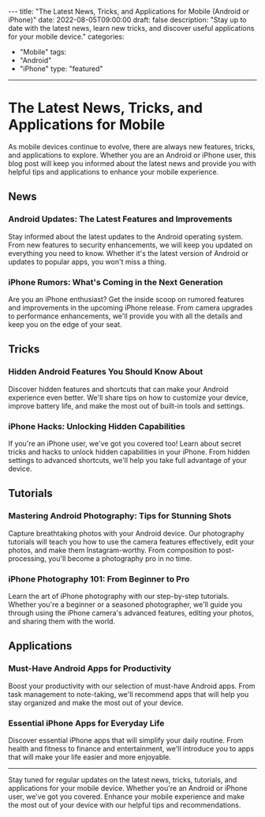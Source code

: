 --- title: "The Latest News, Tricks, and Applications for Mobile (Android or iPhone)" 
date: 2022-08-05T09:00:00 
draft: false 
description: "Stay up to date with the latest news, learn new tricks, and discover useful applications for your mobile device." 
categories: 
- "Mobile"
tags: 
- "Android" 
- "iPhone" 
type: "featured" 
---

# The Latest News, Tricks, and Applications for Mobile 

As mobile devices continue to evolve, there are always new features, tricks, and applications to explore. Whether you are an Android or iPhone user, this blog post will keep you informed about the latest news and provide you with helpful tips and applications to enhance your mobile experience.

## News

### Android Updates: The Latest Features and Improvements

Stay informed about the latest updates to the Android operating system. From new features to security enhancements, we will keep you updated on everything you need to know. Whether it's the latest version of Android or updates to popular apps, you won't miss a thing.

### iPhone Rumors: What's Coming in the Next Generation

Are you an iPhone enthusiast? Get the inside scoop on rumored features and improvements in the upcoming iPhone release. From camera upgrades to performance enhancements, we'll provide you with all the details and keep you on the edge of your seat.

## Tricks

### Hidden Android Features You Should Know About

Discover hidden features and shortcuts that can make your Android experience even better. We'll share tips on how to customize your device, improve battery life, and make the most out of built-in tools and settings.

### iPhone Hacks: Unlocking Hidden Capabilities

If you're an iPhone user, we've got you covered too! Learn about secret tricks and hacks to unlock hidden capabilities in your iPhone. From hidden settings to advanced shortcuts, we'll help you take full advantage of your device.

## Tutorials

### Mastering Android Photography: Tips for Stunning Shots

Capture breathtaking photos with your Android device. Our photography tutorials will teach you how to use the camera features effectively, edit your photos, and make them Instagram-worthy. From composition to post-processing, you'll become a photography pro in no time.

### iPhone Photography 101: From Beginner to Pro

Learn the art of iPhone photography with our step-by-step tutorials. Whether you're a beginner or a seasoned photographer, we'll guide you through using the iPhone camera's advanced features, editing your photos, and sharing them with the world.

## Applications

### Must-Have Android Apps for Productivity

Boost your productivity with our selection of must-have Android apps. From task management to note-taking, we'll recommend apps that will help you stay organized and make the most out of your device.

### Essential iPhone Apps for Everyday Life

Discover essential iPhone apps that will simplify your daily routine. From health and fitness to finance and entertainment, we'll introduce you to apps that will make your life easier and more enjoyable.

---

Stay tuned for regular updates on the latest news, tricks, tutorials, and applications for your mobile device. Whether you're an Android or iPhone user, we've got you covered. Enhance your mobile experience and make the most out of your device with our helpful tips and recommendations.
